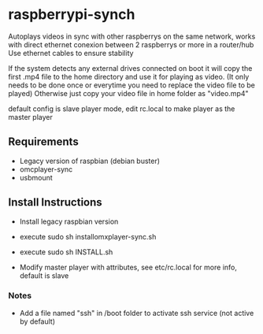 # raspberrypi-synch

Autoplays videos in sync with other raspberrys on the same network, works with direct ethernet conexion between 2 raspberrys or more in a router/hub
Use ethernet cables to ensure stability

If the system detects any external drives connected on boot it will copy the first .mp4 file to the home directory and use it for playing as video. (It only needs to be done once or everytime you need to replace the video file to be played)
Otherwise just copy your video file in home folder as "video.mp4"

default config is slave player mode, edit rc.local to make player as the master player

## Requirements
- Legacy version of raspbian (debian buster)
- omcplayer-sync
- usbmount

## Install Instructions
- Install legacy raspbian version
- execute sudo sh installomxplayer-sync.sh
- execute sudo sh INSTALL.sh

- Modify master player with attributes, see etc/rc.local for more info, default is slave

### Notes
- Add a file named "ssh" in /boot folder to activate ssh service (not active by default)

